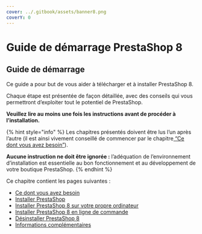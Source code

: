 ```yaml
---
cover: ../.gitbook/assets/banner8.png
coverY: 0
---
```


# Guide de démarrage PrestaShop 8

## Guide de démarrage

Ce guide a pour but de vous aider à télécharger et à installer PrestaShop 8.

Chaque étape est présentée de façon détaillée, avec des conseils qui vous permettront d’exploiter tout le potentiel de PrestaShop.&#x20;

**Veuillez lire au moins une fois les instructions avant de procéder à l’installation.**

{% hint style="info" %}
Les chapitres présentés doivent être lus l’un après l’autre (il est ainsi vivement conseillé de commencer par le chapitre[ “Ce dont vous avez besoin”](ce-dont-vous-avez-besoin.md)).&#x20;

**Aucune instruction ne doit être ignorée :** l’adéquation de l’environnement d’installation est essentielle au bon fonctionnement et au développement de votre boutique PrestaShop.
{% endhint %}

Ce chapitre contient les pages suivantes :

* [Ce dont vous avez besoin](ce-dont-vous-avez-besoin.md)
* [Installer PrestaShop](installer-prestashop.md)
* [Installer PrestaShop 8 sur votre propre ordinateur](installer-prestashop-ordinateur.md)
* [Installer PrestaShop 8 en ligne de commande](installer-prestashop-en-ligne-de-commande.md)
* [Désinstaller PrestaShop 8](desinstaller-prestashop.md)
* [Informations complémentaires](informations-complementaires.md)
